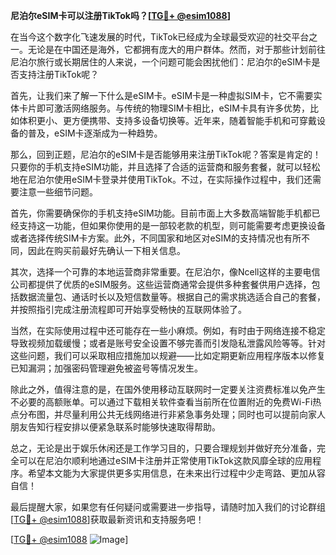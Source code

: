 **尼泊尔eSIM卡可以注册TikTok吗？[[TG💪+ @esim1088](https://t.me/s/esim1088)]**

在当今这个数字化飞速发展的时代，TikTok已经成为全球最受欢迎的社交平台之一。无论是在中国还是海外，它都拥有庞大的用户群体。然而，对于那些计划前往尼泊尔旅行或长期居住的人来说，一个问题可能会困扰他们：尼泊尔的eSIM卡是否支持注册TikTok呢？

首先，让我们来了解一下什么是eSIM卡。eSIM卡是一种虚拟SIM卡，它不需要实体卡片即可激活网络服务。与传统的物理SIM卡相比，eSIM卡具有许多优势，比如体积更小、更方便携带、支持多设备切换等。近年来，随着智能手机和可穿戴设备的普及，eSIM卡逐渐成为一种趋势。

那么，回到正题，尼泊尔的eSIM卡是否能够用来注册TikTok呢？答案是肯定的！只要你的手机支持eSIM功能，并且选择了合适的运营商和服务套餐，就可以轻松地在尼泊尔使用eSIM卡登录并使用TikTok。不过，在实际操作过程中，我们还需要注意一些细节问题。

首先，你需要确保你的手机支持eSIM功能。目前市面上大多数高端智能手机都已经支持这一功能，但如果你使用的是一部较老款的机型，则可能需要考虑更换设备或者选择传统SIM卡方案。此外，不同国家和地区对eSIM的支持情况也有所不同，因此在购买前最好先确认一下相关信息。

其次，选择一个可靠的本地运营商非常重要。在尼泊尔，像Ncell这样的主要电信公司都提供了优质的eSIM服务。这些运营商通常会提供多种套餐供用户选择，包括数据流量包、通话时长以及短信数量等。根据自己的需求挑选适合自己的套餐，并按照指引完成注册流程即可开始享受畅快的互联网体验了。

当然，在实际使用过程中还可能存在一些小麻烦。例如，有时由于网络连接不稳定导致视频加载缓慢；或者是账号安全设置不够完善而引发隐私泄露风险等等。针对这些问题，我们可以采取相应措施加以规避——比如定期更新应用程序版本以修复已知漏洞；加强密码管理避免被盗号等情况发生。

除此之外，值得注意的是，在国外使用移动互联网时一定要关注资费标准以免产生不必要的高额账单。可以通过下载相关软件查看当前所在位置附近的免费Wi-Fi热点分布图，并尽量利用公共无线网络进行非紧急事务处理；同时也可以提前向家人朋友告知行程安排以便紧急联系时能够快速取得帮助。

总之，无论是出于娱乐休闲还是工作学习目的，只要合理规划并做好充分准备，完全可以在尼泊尔顺利地通过eSIM卡注册并正常使用TikTok这款风靡全球的应用程序。希望本文能为大家提供更多实用信息，在未来出行过程中少走弯路、更加从容自信！

最后提醒大家，如果您有任何疑问或需要进一步指导，请随时加入我们的讨论群组[[TG💪+ @esim1088](https://t.me/s/esim1088)]获取最新资讯和支持服务吧！

[[TG💪+ @esim1088](https://t.me/s/esim1088) ![Image](https://i.postimg.cc/4NQfJmqS/Snipaste-2025-05-13-00-14-12.png)]